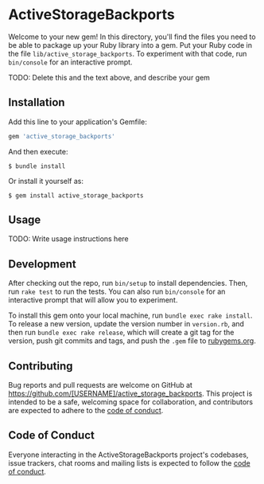 # ActiveStorageBackports

Welcome to your new gem! In this directory, you'll find the files you need to be able to package up your Ruby library into a gem. Put your Ruby code in the file `lib/active_storage_backports`. To experiment with that code, run `bin/console` for an interactive prompt.

TODO: Delete this and the text above, and describe your gem

## Installation

Add this line to your application's Gemfile:

```ruby
gem 'active_storage_backports'
```

And then execute:

    $ bundle install

Or install it yourself as:

    $ gem install active_storage_backports

## Usage

TODO: Write usage instructions here

## Development

After checking out the repo, run `bin/setup` to install dependencies. Then, run `rake test` to run the tests. You can also run `bin/console` for an interactive prompt that will allow you to experiment.

To install this gem onto your local machine, run `bundle exec rake install`. To release a new version, update the version number in `version.rb`, and then run `bundle exec rake release`, which will create a git tag for the version, push git commits and tags, and push the `.gem` file to [rubygems.org](https://rubygems.org).

## Contributing

Bug reports and pull requests are welcome on GitHub at https://github.com/[USERNAME]/active_storage_backports. This project is intended to be a safe, welcoming space for collaboration, and contributors are expected to adhere to the [code of conduct](https://github.com/[USERNAME]/active_storage_backports/blob/master/CODE_OF_CONDUCT.md).


## Code of Conduct

Everyone interacting in the ActiveStorageBackports project's codebases, issue trackers, chat rooms and mailing lists is expected to follow the [code of conduct](https://github.com/[USERNAME]/active_storage_backports/blob/master/CODE_OF_CONDUCT.md).
